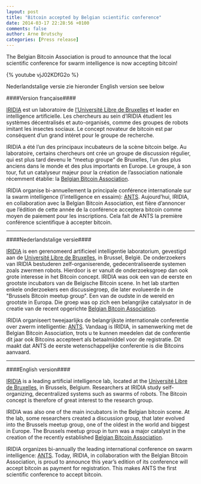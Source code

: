 ```yaml
---
layout: post
title: "Bitcoin accepted by Belgian scientific conference"
date: 2014-03-17 22:28:56 +0100
comments: false
author: Arne Brutschy
categories: [Press release]
---
```

The Belgian Bitcoin Association is proud to announce that the local scientific conference for swarm intelligence is now accepting bitcoin!

{% youtube vjJ02KDfG2o %}

<!-- more -->

Nederlandstalige versie zie hieronder
English version see below

####Version française####

[IRIDIA](http://iridia.ulb.ac.be/) est un laboratoire de [l’Université Libre de Bruxelles](http://www.ulb.ac.be) et leader en intelligence artificielle.
Les chercheurs au sein d’IRIDIA étudient les systèmes décentralisés et auto-organisés, comme des groupes de robots imitant les insectes sociaux. Le concept novateur de bitcoin est par conséquent d’un grand intéret pour le groupe de recherche.

IRIDIA a été l’un des principaux incubateurs de la scène bitcoin belge. Au laboratoire, certains chercheurs ont crée un groupe de discussion régulier, qui est plus tard devenu le “meetup groupe” de Bruxelles, l’un des plus anciens dans le monde et des plus importants en Europe. Le groupe, à son tour, fut un catalyseur majeur pour la création de l’association nationale récemment établie: la [Belgian Bitcoin Association](http://www.bitcoinassociation.be/).

IRIDIA organise bi-annuellement la principale conférence internationale sur la swarm intelligence (l’intelligence en essaim): [ANTS](http://iridia.ulb.ac.be/ants2014).  Aujourd’hui, IRIDIA, en collaboration avec la Belgian Bitcoin Association, est fière d’annoncer que l’édition de cette année de la conférence acceptera bitcoin comme moyen de paiement pour les inscriptions. Cela fait de ANTS la première conférence scientifique à accepter bitcoin.

----------------------

####Nederlandstalige versie####

[IRIDIA](http://iridia.ulb.ac.be/) is een gerenomeerd artificieel intelligentie laboratorium, gevestigd aan de [Université Libre de Bruxelles](http://www.ulb.ac.be), in Brussel, België. De onderzoekers van IRIDIA bestuderen zelf-organiserende, gedecentraliseerde systemen zoals zwermen robots. Hierdoor is er vanuit de onderzoeksgroep dan ook grote interesse in het Bitcoin concept.
IRIDIA was ook een van de eerste en grootste incubators van de Belgische Bitcoin scene. In het lab startten enkele onderzoekers een discussiegroep, die later evolueerde in de "Brussels Bitcoin meetup group". Een van de oudste in de wereld en grootste in Europa. Die groep was op zich een belangrijke catalysator in de creatie van de recent opgerichte [Belgian Bitcoin Association](http://www.bitcoinassociation.be/).

IRIDIA organiseert tweejaarlijks de belangrijkste internationale conferentie over zwerm intelligentie: [ANTS](http://iridia.ulb.ac.be/ants2014). Vandaag is IRIDIA, in samenwerking met de Belgian Bitcoin Association, trots u te kunnen meedelen dat de conferentie dit jaar ook Bitcoins accepteert als betaalmiddel voor de registratie. Dit maakt dat ANTS de eerste wetenschappelijke conferentie is die Bitcoins aanvaard.

----------------------

####English version####

[IRIDIA](http://iridia.ulb.ac.be/) is a leading artificial intelligence lab, located at the [Université Libre de Bruxelles](http://www.ulb.ac.be), in Brussels, Belgium. Researchers at IRIDIA study self-organizing, decentralized systems such as swarms of robots. The Bitcoin concept is therefore of great interest to the research group. 

IRIDIA was also one of the main incubators in the Belgian bitcoin scene. At the lab, some researchers created a discussion group, that later evolved into the Brussels meetup group, one of the oldest in the world and biggest in Europe. The Brussels meetup group in turn was a major catalyst in the creation of the recently established [Belgian Bitcoin Association](http://www.bitcoinassociation.be/).

IRIDIA organizes bi-annually the leading international conference on swarm intelligence: [ANTS](http://iridia.ulb.ac.be/ants2014). Today, IRIDIA, in collaboration with the Belgian Bitcoin Association, is proud to announce this year’s edition of its conference will accept bitcoin as payment for registration. This makes ANTS the first scientific conference to accept bitcoin.

